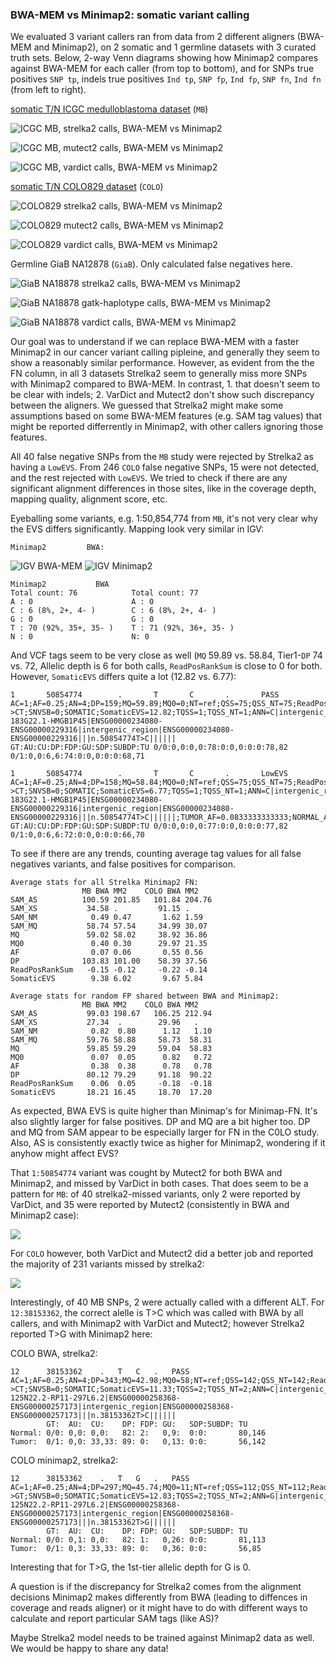 ### BWA-MEM vs Minimap2: somatic variant calling 

We evaluated 3 variant callers ran from data from 2 different aligners (BWA-MEM and Minimap2), on 2 somatic and 1 germline datasets with 3 curated truth sets. Below, 2-way Venn diagrams showing how Minimap2 compares against BWA-MEM for each caller (from top to bottom), and for SNPs true positives `SNP tp`, indels true positives `Ind tp`, `SNP fp`, `Ind fp`, `SNP fn`, `Ind fn` (from left to right).

[somatic T/N ICGC medulloblastoma dataset](https://www.nature.com/articles/ncomms10001) (`MB`)

![ICGC MB, strelka2 calls, BWA-MEM vs Minimap2](img/mb_strelka2.png)

![ICGC MB, mutect2 calls, BWA-MEM vs Minimap2](img/mb_mutect2.png)

![ICGC MB, vardict calls, BWA-MEM vs Minimap2](img/mb_vardict.png)

[somatic T/N COLO829 dataset](https://www.ncbi.nlm.nih.gov/pmc/articles/PMC4837349) (`COLO`)

![COLO829 strelka2 calls, BWA-MEM vs Minimap2](img/colo_strelka2.png)

![COLO829 mutect2 calls, BWA-MEM vs Minimap2](img/colo_mutect2.png)

![COLO829 vardict calls, BWA-MEM vs Minimap2](img/colo_vardict.png)

Germline GiaB NA12878 (`GiaB`). Only calculated false negatives here.

![GiaB NA18878 strelka2 calls, BWA-MEM vs Minimap2](img/giab_strelka2.png)

![GiaB NA18878 gatk-haplotype calls, BWA-MEM vs Minimap2](img/giab_gatk.png)

![GiaB NA18878 vardict calls, BWA-MEM vs Minimap2](img/giab_vardict.png)

Our goal was to understand if we can replace BWA-MEM with a faster Minimap2 in our cancer variant calling pipleine, and generally they seem to show a reasonably similar performance. However, as evident from the the FN column, in all 3 datasets Strelka2 seem to generally miss more SNPs with Minimap2 compared to BWA-MEM. In contrast, 1. that doesn't seem to be clear with indels; 2. VarDict and Mutect2 don't show such discrepancy between the aligners. We guessed that Strelka2 might make some assumptions based on some BWA-MEM features (e.g. SAM tag values) that might be reported differrently in Minimap2, with other callers ignoring those features.

All 40 false negative SNPs from the `MB` study were rejected by Strelka2 as having a `LowEVS`. From 246 `COLO` false negative SNPs, 15 were not detected, and the rest rejected with `LowEVS`. We tried to check if there are any significant alignment differences in those sites, like in the coverage depth, mapping quality, alignment score, etc. 

Eyeballing some variants, e.g. 1:50,854,774 from `MB`, it's not very clear why the EVS differs significantly. Mapping look very similar in IGV: 
```
Minimap2         BWA:
```
![IGV BWA-MEM](img/igv_bwa.png) ![IGV Minimap2](img/igv_minimap2.png)
```   
Minimap2       	   BWA   
Total count: 76            Total count: 77   
A : 0                      A : 0 
C : 6 (8%, 2+, 4- )        C : 6 (8%, 2+, 4- ) 
G : 0                      G : 0 
T : 70 (92%, 35+, 35- )    T : 71 (92%, 36+, 35- )
N : 0                      N: 0
```

And VCF tags seem to be very close as well (`MQ` 59.89 vs. 58.84, Tier1-`DP` 74 vs. 72, Allelic depth is 6 for both calls, `ReadPosRankSum` is close to 0 for both. However, `SomaticEVS` differs quite a lot (12.82 vs. 6.77):
``` Strelka2 BWA (batch1-strelka2-annotated-bwa.vcf.gz)
1       50854774        .       T       C       .       PASS    AC=1;AF=0.25;AN=4;DP=159;MQ=59.89;MQ0=0;NT=ref;QSS=75;QSS_NT=75;ReadPosRankSum=-0.14;SGT=TT->CT;SNVSB=0;SOMATIC;SomaticEVS=12.82;TQSS=1;TQSS_NT=1;ANN=C|intergenic_region|MODIFIER|RP11-183G22.1-HMGB1P45|ENSG00000234080-ENSG00000229316|intergenic_region|ENSG00000234080-ENSG00000229316|||n.50854774T>C||||||     GT:AU:CU:DP:FDP:GU:SDP:SUBDP:TU 0/0:0,0:0,0:78:0:0,0:0:0:78,82  0/1:0,0:6,6:74:0:0,0:0:0:68,71
```
``` Strelka2 Minimap2 (mb_strelka_snp_uniq_fn.normalised.vcf.gz)
1       50854774        .       T       C       .       LowEVS  AC=1;AF=0.25;AN=4;DP=158;MQ=58.84;MQ0=0;NT=ref;QSS=75;QSS_NT=75;ReadPosRankSum=-0.03;SGT=TT->CT;SNVSB=0;SOMATIC;SomaticEVS=6.77;TQSS=1;TQSS_NT=1;ANN=C|intergenic_region|MODIFIER|RP11-183G22.1-HMGB1P45|ENSG00000234080-ENSG00000229316|intergenic_region|ENSG00000234080-ENSG00000229316|||n.50854774T>C||||||;TUMOR_AF=0.0833333333333;NORMAL_AF=0.0;TUMOR_DP=72;NORMAL_DP=77;TUMOR_MQ=58.84000015258789     GT:AU:CU:DP:FDP:GU:SDP:SUBDP:TU 0/0:0,0:0,0:77:0:0,0:0:0:77,82  0/1:0,0:6,6:72:0:0,0:0:0:66,70
```

To see if there are any trends, counting average tag values for all false negatives variants, and false positives for comparison.

```
Average stats for all Strelka Minimap2 FN:
                MB BWA MM2    COLO BWA MM2
SAM_AS          100.59 201.85   101.84 204.76
SAM_XS           34.58 .         91.15 .
SAM_NM            0.49 0.47       1.62 1.59
SAM_MQ           58.74 57.54     34.99 30.07
MQ               59.02 58.02     38.92 36.86
MQ0               0.40 0.30      29.97 21.35
AF                0.07 0.06       0.55 0.56
DP              103.83 101.00    58.39 37.56
ReadPosRankSum   -0.15 -0.12     -0.22 -0.14
SomaticEVS        9.38 6.02       9.67 5.84
```

```
Average stats for random FP shared between BWA and Minimap2:
                MB BWA MM2    COLO BWA MM2
SAM_AS           99.03 198.67   106.25 212.94
SAM_XS           27.34  .        29.96   .
SAM_NM            0.82  0.80      1.12   1.10
SAM_MQ           59.76 58.88     58.73  58.31
MQ               59.85 59.29     59.04  58.83
MQ0               0.07  0.05      0.82   0.72
AF                0.38  0.38      0.78   0.78
DP               80.12 79.29     91.18  90.22
ReadPosRankSum    0.06  0.05     -0.18  -0.18
SomaticEVS       18.21 16.45     18.70  17.20
```
As expected, BWA EVS is quite higher than Minimap's for Minimap-FN. It's also slightly larger for false positives. DP and MQ are a bit higher too. DP and MQ from SAM appear to be especially larger for FN in the C0LO study. Also, AS is consistently exactly twice as higher for Minimap2, wondering if it anyhow might affect EVS?

That `1:50854774` variant was cought by Mutect2 for both BWA and Minimap2, and missed by VarDict in both cases. That does seem to be a pattern for `MB`: of 40 strelka2-missed variants, only 2 were reported by VarDict, and 35 were reported by Mutect2 (consistently in BWA and Minimap2 case):

![](img/mb_40.png) 

For `COLO` however, both VarDict and Mutect2 did a better job and reported the majority of 231 variants missed by strelka2:

![](img/colo_231.png)

Interestingly, of 40 MB SNPs, 2 were actually called with a different ALT. For `12:38153362`, the correct alelle is T>C which was called with BWA by all callers, and with Minimap2 with VarDict and Mutect2; however Strelka2 reported T>G with Minimap2 here:

COLO BWA, strelka2:
```
12		38153362	.	T	C	.	PASS	AC=1;AF=0.25;AN=4;DP=343;MQ=42.98;MQ0=58;NT=ref;QSS=142;QSS_NT=142;ReadPosRankSum=-0.47;SGT=TT->CT;SNVSB=0;SOMATIC;SomaticEVS=11.33;TQSS=2;TQSS_NT=2;ANN=C|intergenic_region|MODIFIER|RP11-125N22.2-RP11-297L6.2|ENSG00000258368-ENSG00000257173|intergenic_region|ENSG00000258368-ENSG00000257173|||n.38153362T>C||||||	
        GT:  AU:  CU:    DP: FDP: GU:   SDP:SUBDP: TU	
Normal: 0/0: 0,0: 0,0:   82: 2:   0,9:  0:0:       80,146	
Tumor:  0/1: 0,0: 33,33: 89: 0:   0,13: 0:0:       56,142
```
COLO minimap2, strelka2:
```
12		38153362	.	T	G	.	PASS	AC=1;AF=0.25;AN=4;DP=297;MQ=45.74;MQ0=11;NT=ref;QSS=112;QSS_NT=112;ReadPosRankSum=-0.47;SGT=TT->GT;SNVSB=0;SOMATIC;SomaticEVS=12.83;TQSS=2;TQSS_NT=2;ANN=G|intergenic_region|MODIFIER|RP11-125N22.2-RP11-297L6.2|ENSG00000258368-ENSG00000257173|intergenic_region|ENSG00000258368-ENSG00000257173|||n.38153362T>G||||||	
        GT:  AU:  CU:    DP: FDP: GU:   SDP:SUBDP: TU	
Normal: 0/0: 0,1: 0,0:   82: 1:   0,26: 0:0:       81,113	
Tumor:  0/1: 0,3: 33,33: 89: 0:   0,36: 0:0:       56,85         
```
Interesting that for T>G, the 1st-tier allelic depth for G is 0.

A question is if the discrepancy for Strelka2 comes from the alignment decisions Minimap2 makes differently from BWA (leading to diffences in coverage and reads aligner) or it might have to do with different ways to calculate and report particular SAM tags (like AS)?

Maybe Strelka2 model needs to be trained against Minimap2 data as well. We would be happy to share any data!
